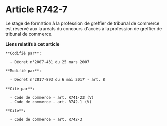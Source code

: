 # Article R742-7

Le stage de formation à la profession de greffier de tribunal de commerce est réservé aux
lauréats du concours d'accès à la profession de greffier de tribunal de commerce.

**Liens relatifs à cet article**

	**Codifié par**:

	  - Décret n°2007-431 du 25 mars 2007

	**Modifié par**:

	  - Décret n°2017-893 du 6 mai 2017 - art. 8

	**Cité par**:

	  - Code de commerce - art. R741-23 (V)
	  - Code de commerce - art. R742-1 (V)

	**Cite**:

	  - Code de commerce - art. R742-3

